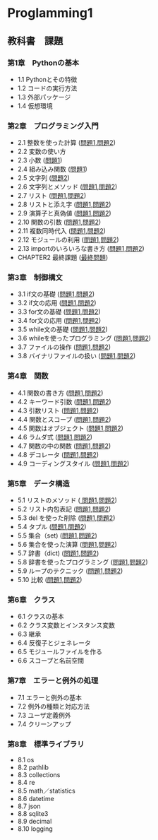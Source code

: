 # Proglamming1
## 教科書　課題
### 第1章　Pythonの基本
* 1.1 Pythonとその特徴    
* 1.2 コードの実行方法    
* 1.3 外部パッケージ      
* 1.4 仮想環境      
### 第2章　プログラミング入門
* 2.1 整数を使った計算 ([問題1](./CHAPTER02/Q2_1_1.py),[問題2](./CHAPTER02/Q2_1_2.py))
* 2.2 変数の使い方 
* 2.3 小数 ([問題1](./CHAPTER02/Q2_3_1.py))
* 2.4 組み込み関数 ([問題1](./CHAPTER02/Q2_4_1.py))
* 2.5 文字列 ([問題2](./CHAPTER02/Q2_5_2.py)) 
* 2.6 文字列とメソッド ([問題1](./CHAPTER02/Q2_6_1.py),[問題2](./CHAPTER02/Q2_6_2.py)) 
* 2.7 リスト ([問題1](./CHAPTER02/Q2_7_1.py),[問題2](./CHAPTER02/Q2_7_2.py)) 
* 2.8 リストと添え字 ([問題1](./CHAPTER02/Q2_8_1.py),[問題2](./CHAPTER02/Q2_8_2.py)) 
* 2.9 演算子と真偽値 ([問題1](./CHAPTER02/Q2_9_1.py),[問題2](./CHAPTER02/Q2_9_2.py)) 
* 2.10 関数の引数 ([問題1](./CHAPTER02/Q2_10_1.py),[問題2](./CHAPTER02/Q2_10_2.py)) 
* 2.11 複数同時代入 ([問題1](./CHAPTER02/Q2_11_1.py),[問題2](./CHAPTER02/Q2_11_2.py)) 
* 2.12 モジュールの利用 ([問題1](./CHAPTER02/Q2_12_1.py),[問題2](./CHAPTER02/Q2_12_2.py)) 
* 2.13 importのいろいろな書き方 ([問題1](./CHAPTER02/Q2_13_1.py),[問題2](./CHAPTER02/Q2_13_2.py))
* CHAPTER2 最終課題 ([最終問題](./CHAPTER02/Q2_final.py))
### 第3章　制御構文
* 3.1 if文の基礎 ([問題1](./CHAPTER03/Q3_1_1.py),[問題2](./CHAPTER03/Q3_1_2.py)) 
* 3.2 if文の応用 ([問題1](./CHAPTER03/Q3_2_1.py),[問題2](./CHAPTER03/Q3_2_2.py)) 
* 3.3 for文の基礎 ([問題1](./CHAPTER03/Q3_3_1.py),[問題2](./CHAPTER03/Q3_3_2.py)) 
* 3.4 for文の応用 ([問題1](./CHAPTER03/Q3_4_1.py),[問題2](./CHAPTER03/Q3_4_2.py)) 
* 3.5 while文の基礎 ([問題1](./CHAPTER03/Q3_5_1.py),[問題2](./CHAPTER03/Q3_5_2.py)) 
* 3.6 whileを使ったプログラミング ([問題1](./CHAPTER03/Q3_6_1.py),[問題2](./CHAPTER03/Q3_6_2.py)) 
* 3.7 ファイルの操作 ([問題1](./CHAPTER03/Q3_7_1.py),[問題2](./CHAPTER03/Q3_7_2.py)) 
* 3.8 バイナリファイルの扱い ([問題1](./CHAPTER03/Q3_8_1.py),[問題2](./CHAPTER03/Q3_8_2.py)) 
### 第4章　関数
* 4.1 関数の書き方 ([問題1](./CHAPTER04/Q4_1_1.py),[問題2](./CHAPTER04/Q4_1_2.py)) 
* 4.2 キーワード引数 ([問題1](./CHAPTER04/Q4_2_1.py),[問題2](./CHAPTER04/Q4_2_2.py)) 
* 4.3 引数リスト ([問題1](./CHAPTER04/Q4_3_1.py),[問題2](./CHAPTER04/Q4_3_2.py)) 
* 4.4 関数とスコープ ([問題1](./CHAPTER04/Q4_4_1.py),[問題2](./CHAPTER04/Q4_4_2.py)) 
* 4.5 関数はオブジェクト ([問題1](./CHAPTER04/Q4_5_1.py),[問題2](./CHAPTER04/Q4_5_2.py)) 
* 4.6 ラムダ式 ([問題1](./CHAPTER04/Q4_6_1.py),[問題2](./CHAPTER04/Q4_6_2.py)) 
* 4.7 関数の中の関数 ([問題1](./CHAPTER04/Q4_7_1.py),[問題2](./CHAPTER04/Q4_7_2.py)) 
* 4.8 デコレータ ([問題1](./CHAPTER04/Q4_8_1.py),[問題2](./CHAPTER04/Q4_8_2.py)) 
* 4.9 コーディングスタイル ([問題1](./CHAPTER04/Q4_9_1.py),[問題2](./CHAPTER04/Q4_9_2.py)) 
### 第5章　データ構造
* 5.1 リストのメソッド ([ 問題1](./CHAPTER05/Q5_1_1.py),[問題2](./CHAPTER05/Q5_1_2.py)) 
* 5.2 リスト内包表記 ([問題1](./CHAPTER05/Q5_2_1.py),[問題2](./CHAPTER05/Q5_2_2.py)) 
* 5.3 del を使った削除 ([問題1](./CHAPTER05/Q5_3_1.py),[問題2](./CHAPTER05/Q5_3_2.py)) 
* 5.4 タプル ([問題1](./CHAPTER05/Q5_4_1.py),[問題2](./CHAPTER05/Q5_4_2.py)) 
* 5.5 集合（set) ([問題1](./CHAPTER05/Q5_5_1.py),[問題2](./CHAPTER05/Q5_5_2.py)) 
* 5.6 集合を使った演算 ([問題1](./CHAPTER05/Q5_6_1.py),[問題2](./CHAPTER05/Q5_6_2.py)) 
* 5.7 辞書（dict) ([問題1](./CHAPTER05/Q5_7_1.py),[問題2](./CHAPTER05/Q5_7_2.py)) 
* 5.8 辞書を使ったプログラミング ([問題1](./CHAPTER05/Q5_8_1.py),[問題2](./CHAPTER05/Q5_8_2.py)) 
* 5.9 ループのテクニック ([問題1](./CHAPTER05/Q5_9_1.py),[問題2](./CHAPTER05/Q5_9_2.py)) 
* 5.10 比較 ([問題1](./CHAPTER05/Q5_10_1.py),[問題2](./CHAPTER05/Q5_10_2.py)) 
### 第6章　クラス
* 6.1 クラスの基本
* 6.2 クラス変数とインスタンス変数
* 6.3 継承
* 6.4 反復子とジェネレータ
* 6.5 モジュールファイルを作る
* 6.6 スコープと名前空間
### 第7章　エラーと例外の処理
* 7.1 エラーと例外の基本
* 7.2 例外の種類と対応方法
* 7.3 ユーザ定義例外
* 7.4 クリーンアップ
### 第8章　標準ライブラリ
* 8.1 os
* 8.2 pathlib
* 8.3 collections
* 8.4 re
* 8.5 math／statistics
* 8.6 datetime
* 8.7 json
* 8.8 sqlite3
* 8.9 decimal
* 8.10 logging


